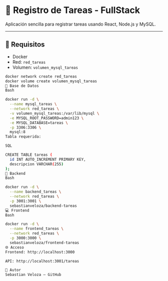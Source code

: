 # 📝 Registro de Tareas - FullStack

Aplicación sencilla para registrar tareas usando React, Node.js y MySQL.

---

## 🔧 Requisitos

- Docker
- Red: `red_tareas`
- Volumen: `volumen_mysql_tareas`

```bash
docker network create red_tareas
docker volume create volumen_mysql_tareas
🐬 Base de Datos
Bash

docker run -d \
  --name mysql_tareas \
  --network red_tareas \
  -v volumen_mysql_tareas:/var/lib/mysql \
  -e MYSQL_ROOT_PASSWORD=admin123 \
  -e MYSQL_DATABASE=tareas \
  -p 3306:3306 \
  mysql:8
Tabla requerida:

SQL

CREATE TABLE tareas (
  id INT AUTO_INCREMENT PRIMARY KEY,
  descripcion VARCHAR(255)
);
🚀 Backend
Bash

docker run -d \
  --name backend_tareas \
  --network red_tareas \
  -p 3001:3001 \
  sebastianveloza/backend-tareas
💻 Frontend
Bash

docker run -d \
  --name frontend_tareas \
  --network red_tareas \
  -p 3000:3000 \
  sebastianveloza/frontend-tareas
🌐 Acceso
Frontend: http://localhost:3000

API: http://localhost:3001/tareas

👤 Autor
Sebastian Veloza — GitHub
```
